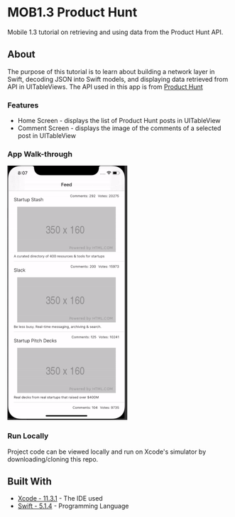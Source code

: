# MOB1.3 Product Hunt
Mobile 1.3 tutorial on retrieving and using data from the Product Hunt API.

## About
The purpose of this tutorial is to learn about building a network layer in Swift, decoding JSON into Swift models, and displaying data retrieved from API in UITableViews. The API used in this app is from [Product Hunt](https://api.producthunt.com/v1/docs)

### Features
* Home Screen - displays the list of Product Hunt posts in UITableView
* Comment Screen - displays the image of the comments of a selected post in UITableView

### App Walk-through
![](productHuntWalk.gif)

### Run Locally
Project code can be viewed locally  and run on Xcode's simulator by downloading/cloning this repo.

## Built With
* [Xcode - 11.3.1](https://developer.apple.com/xcode/) - The IDE used
* [Swift - 5.1.4](https://developer.apple.com/swift/) - Programming Language

